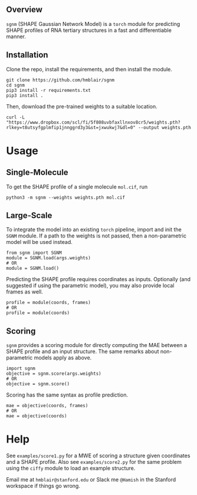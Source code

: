 ## Overview

`sgnm` (SHAPE Gaussian Network Model) is a `torch` module for predicting SHAPE profiles of RNA tertiary structures in a fast and differentiable manner.

## Installation

Clone the repo, install the requirements, and then install the module.
```
git clone https://github.com/hmblair/sgnm
cd sgnm
pip3 install -r requirements.txt
pip3 install .
```
Then, download the pre-trained weights to a suitable location.
```
curl -L "https://www.dropbox.com/scl/fi/5f808uvbfaxllnxov8cr5/weights.pth?rlkey=t8utsyfgplmfip1jnnggrd3y3&st=jxwukwj7&dl=0" --output weights.pth
```

# Usage

## Single-Molecule

To get the SHAPE profile of a single molecule `mol.cif`, run
```
python3 -m sgnm --weights weights.pth mol.cif
```

## Large-Scale

To integrate the model into an existing `torch` pipeline, import and init the `SGNM` module. If a path to the weights is not passed, then a non-parametric model will be used instead.
```
from sgnm import SGNM
module = SGNM.load(args.weights)
# OR
module = SGNM.load()
```
Predicting the SHAPE profile requires coordinates as inputs. Optionally (and suggested if using the parametric model), you may also provide local frames as well.
```
profile = module(coords, frames)
# OR
profile = module(coords)
```

## Scoring

`sgnm` provides a scoring module for directly computing the MAE between a SHAPE profile and an input structure. The same remarks about non-parametric models apply as above.
```
import sgnm
objective = sgnm.score(args.weights)
# OR
objective = sgnm.score()
```
Scoring has the same syntax as profile prediction.
```
mae = objective(coords, frames)
# OR
mae = objective(coords)
```

# Help

See `examples/score1.py` for a MWE of scoring a structure given coordinates and a SHAPE profile. Also see `examples/score2.py` for the same problem using the `ciffy` module to load an example structure.

Email me at `hmblair@stanford.edu` or Slack me `@Hamish` in the Stanford workspace if things go wrong.
